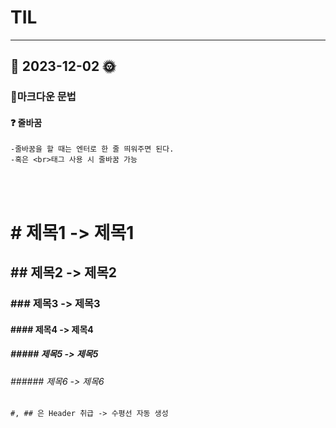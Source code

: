 # TIL

---

## 📅 2023-12-02 🌞

### 📌마크다운 문법

#### ❓ 줄바꿈

    -줄바꿈을 할 때는 엔터로 한 줄 띄워주면 된다.
    -혹은 <br>태그 사용 시 줄바꿈 가능

<br>
<br>

# # 제목1 -> 제목1

## ## 제목2 -> 제목2

### ### 제목3 -> 제목3

#### #### 제목4 -> 제목4

##### ##### 제목5 -> 제목5

###### ###### 제목6 -> 제목6

    #, ## 은 Header 취급 -> 수평선 자동 생성

<br>
<br>
